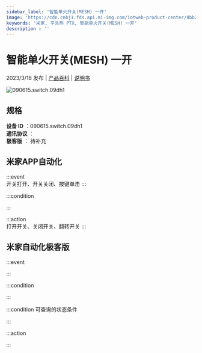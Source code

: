 ```yaml
---
sidebar_label: '智能单火开关(MESH) 一开'
image: 'https://cdn.cnbj1.fds.api.mi-img.com/iotweb-product-center/8bb2a4b282c282d8bfd542fb6dcefdf0_1675309958121.png?GalaxyAccessKeyId=AKVGLQWBOVIRQ3XLEW&Expires=9223372036854775807&Signature=jdxqQ1ARPUCYQxKLktPJkM3SMd4='
keywords: '米家, 平头熊 PTX, 智能单火开关(MESH) 一开'
description : ''
---
```

# 智能单火开关(MESH) 一开

2023/3/18 发布 | [产品百科](https://home.mi.com/webapp/content/baike/product/index.html?model=090615.switch.09dh1/) | [说明书](https://home.mi.com/views/introduction.html?model=090615.switch.09dh1&region=cn)

![090615.switch.09dh1](https://cdn.cnbj1.fds.api.mi-img.com/iotweb-product-center/8bb2a4b282c282d8bfd542fb6dcefdf0_1675309958121.png?GalaxyAccessKeyId=AKVGLQWBOVIRQ3XLEW&Expires=9223372036854775807&Signature=jdxqQ1ARPUCYQxKLktPJkM3SMd4=)

## 规格  
> 
**设备 ID** ：090615.switch.09dh1  
**通讯协议** ：  
**极客版**  ： 待补充 


## 米家APP自动化  

:::event  
开关打开、开关关闭、按键单击
:::

:::condition  

:::

:::action   
打开开关、关闭开关、翻转开关
:::

## 米家自动化极客版  

:::event  

:::

:::condition  

:::

:::condition 可查询的状态条件  

:::

:::action  

:::

        
